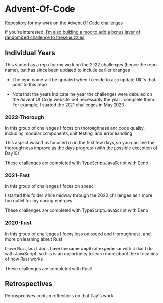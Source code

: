 # Advent-Of-Code

Repository for my work on the [Advent Of Code challenges](https://adventofcode.com/)

If you're interested, [I'm also building a mod to add a bonus layer of randomized challenge to these puzzles](https://github.com/kaBeech/Advent-Of-Code-QSLs-Mod)

## Individual Years

This started as a repo for my work on the 2022 challenges (hence the repo name), but has since been updated to include earlier changes

- The repo name will be updated when I decide to also update URI's that point to this repo

- Note that the years indicate the year the challenges were debuted on the Advent Of Code website, not necessarily the year I complete them. For example, I started the 2021 challenges in May 2023

### 2022-Thorough

In this group of challenges I focus on thoroughness and code quality, including modular components, unit testing, and error handling

This aspect wasn't as focused on in the first few days, so you can see the thoroughness improve as the days progress (with the possible exception of Day10)

These challenges are completed with TypeScript/JavaScript with Deno

### 2021-Fast

In this group of challenges I focus on speed!

I started this folder while midway through the 2022 challenges as a more fun outlet for my coding energies

These challenges are completed with TypeScript/JavaScript with Deno

### 2020-Rust

In this group of challenges I focus less on speed and thoroughness, and more on learning about Rust

I love Rust, but I don't have the same depth of experience with it that I do with JavaScript, so this is an opportunity to learn more about the intricacies of how Rust works

These challenges are completed with Rust!

## Retrospectives

Retrospectives contain reflections on that Day's work
